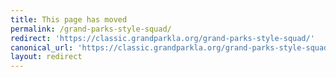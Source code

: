 ```yaml
---
title: This page has moved
permalink: /grand-parks-style-squad/
redirect: 'https://classic.grandparkla.org/grand-parks-style-squad/'
canonical_url: 'https://classic.grandparkla.org/grand-parks-style-squad/'
layout: redirect
---
```

